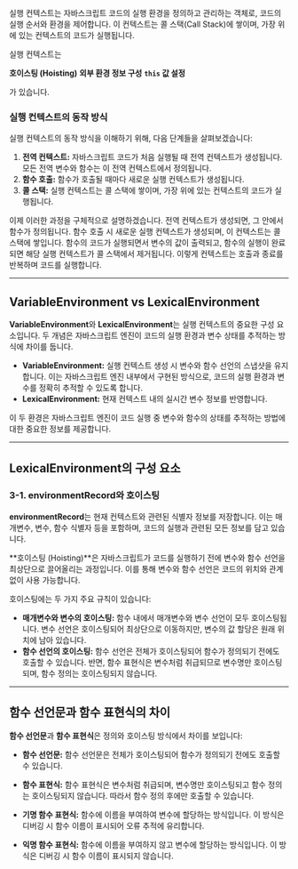 실행 컨텍스트는 자바스크립트 코드의 실행 환경을 정의하고 관리하는 객체로, 코드의 실행 순서와 환경을 제어합니다. 이 컨텍스트는 콜 스택(Call Stack)에 쌓이며, 가장 위에 있는 컨텍스트의 코드가 실행됩니다.

실행 컨텍스트는

**호이스팅 (Hoisting)** **외부 환경 정보 구성** **`this` 값 설정**

가 있습니다.

### 실행 컨텍스트의 동작 방식

실행 컨텍스트의 동작 방식을 이해하기 위해, 다음 단계들을 살펴보겠습니다:

1. **전역 컨텍스트:** 자바스크립트 코드가 처음 실행될 때 전역 컨텍스트가 생성됩니다. 모든 전역 변수와 함수는 이 전역 컨텍스트에서 정의됩니다.
2. **함수 호출:** 함수가 호출될 때마다 새로운 실행 컨텍스트가 생성됩니다.
3. **콜 스택:** 실행 컨텍스트는 콜 스택에 쌓이며, 가장 위에 있는 컨텍스트의 코드가 실행됩니다.

이제 이러한 과정을 구체적으로 설명하겠습니다.
전역 컨텍스트가 생성되면, 그 안에서 함수가 정의됩니다.
함수 호출 시 새로운 실행 컨텍스트가 생성되며, 이 컨텍스트는 콜 스택에 쌓입니다.
함수의 코드가 실행되면서 변수의 값이 출력되고, 함수의 실행이 완료되면 해당 실행 컨텍스트가 콜 스택에서 제거됩니다.
이렇게 컨텍스트는 호출과 종료를 반복하며 코드를 실행합니다.

---

## VariableEnvironment vs LexicalEnvironment

**VariableEnvironment**와 **LexicalEnvironment**는 실행 컨텍스트의 중요한 구성 요소입니다. 두 개념은 자바스크립트 엔진이 코드의 실행 환경과 변수 상태를 추적하는 방식에 차이를 둡니다.

-   **VariableEnvironment:** 실행 컨텍스트 생성 시 변수와 함수 선언의 스냅샷을 유지합니다. 이는 자바스크립트 엔진 내부에서 구현된 방식으로, 코드의 실행 환경과 변수를 정확히 추적할 수 있도록 합니다.
-   **LexicalEnvironment:** 현재 컨텍스트 내의 실시간 변수 정보를 반영합니다.

이 두 환경은 자바스크립트 엔진이 코드 실행 중 변수와 함수의 상태를 추적하는 방법에 대한 중요한 정보를 제공합니다.

---

## LexicalEnvironment의 구성 요소

### 3-1. environmentRecord와 호이스팅

**environmentRecord**는 현재 컨텍스트와 관련된 식별자 정보를 저장합니다. 이는 매개변수, 변수, 함수 식별자 등을 포함하며, 코드의 실행과 관련된 모든 정보를 담고 있습니다.

**호이스팅 (Hoisting)**은 자바스크립트가 코드를 실행하기 전에 변수와 함수 선언을 최상단으로 끌어올리는 과정입니다. 이를 통해 변수와 함수 선언은 코드의 위치와 관계없이 사용 가능합니다.

호이스팅에는 두 가지 주요 규칙이 있습니다:

-   **매개변수와 변수의 호이스팅:** 함수 내에서 매개변수와 변수 선언이 모두 호이스팅됩니다. 변수 선언은 호이스팅되어 최상단으로 이동하지만, 변수의 값 할당은 원래 위치에 남아 있습니다.
-   **함수 선언의 호이스팅:** 함수 선언은 전체가 호이스팅되어 함수가 정의되기 전에도 호출할 수 있습니다. 반면, 함수 표현식은 변수처럼 취급되므로 변수명만 호이스팅되며, 함수 정의는 호이스팅되지 않습니다.

---

## 함수 선언문과 함수 표현식의 차이

**함수 선언문**과 **함수 표현식**은 정의와 호이스팅 방식에서 차이를 보입니다:

-   **함수 선언문:** 함수 선언문은 전체가 호이스팅되어 함수가 정의되기 전에도 호출할 수 있습니다.
-   **함수 표현식:** 함수 표현식은 변수처럼 취급되며, 변수명만 호이스팅되고 함수 정의는 호이스팅되지 않습니다. 따라서 함수 정의 후에만 호출할 수 있습니다.

-   **기명 함수 표현식:** 함수에 이름을 부여하여 변수에 할당하는 방식입니다. 이 방식은 디버깅 시 함수 이름이 표시되어 오류 추적에 유리합니다.

-   **익명 함수 표현식:** 함수에 이름을 부여하지 않고 변수에 할당하는 방식입니다. 이 방식은 디버깅 시 함수 이름이 표시되지 않습니다.
